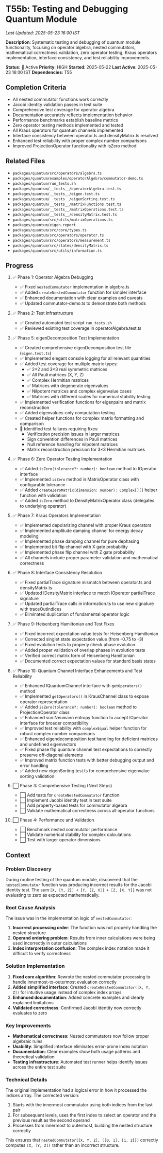 # T55b: Testing and Debugging Quantum Module
*Last Updated: 2025-05-23 16:00 IST*

**Description**: Systematic testing and debugging of quantum module functionality, focusing on operator algebra, nested commutators, mathematical correctness validation, zero operator testing, Kraus operators implementation, interface consistency, and test reliability improvements.

**Status**: 🔄 Active
**Priority**: HIGH
**Started**: 2025-05-22
**Last Active**: 2025-05-23 16:00 IST
**Dependencies**: T55

## Completion Criteria
- All nested commutator functions work correctly
- Jacobi identity validation passes in test suite
- Comprehensive test coverage for operator algebra
- Documentation accurately reflects implementation behavior
- Performance benchmarks establish baseline metrics
- Zero operator testing methods implemented and tested
- All Kraus operators for quantum channels implemented
- Interface consistency between operator.ts and densityMatrix.ts resolved
- Enhanced test reliability with proper complex number comparisons
- Improved ProjectionOperator functionality with isZero method

## Related Files
- `packages/quantum/src/operators/algebra.ts`
- `packages/quantum/examples/operatorAlgebra/commutator-demo.ts`
- `packages/quantum/run_tests.sh`
- `packages/quantum/__tests__/operatorAlgebra.test.ts`
- `packages/quantum/__tests__/eigen.test.ts`
- `packages/quantum/__tests__/eigenSorting.test.ts`
- `packages/quantum/__tests__/matrixFunctions.test.ts`
- `packages/quantum/__tests__/matrixOperations.test.ts`
- `packages/quantum/__tests__/densityMatrix.test.ts`
- `packages/quantum/src/utils/matrixOperations.ts`
- `packages/quantum/eigen.report`
- `packages/quantum/src/core/types.ts`
- `packages/quantum/src/operators/operator.ts`
- `packages/quantum/src/operators/measurement.ts`
- `packages/quantum/src/states/densityMatrix.ts`
- `packages/quantum/src/utils/information.ts`

## Progress
1. ✅ Phase 1: Operator Algebra Debugging
   - ✅ Fixed `nestedCommutator` implementation in algebra.ts
   - ✅ Added `createNestedCommutator` function for simpler interface
   - ✅ Enhanced documentation with clear examples and caveats
   - ✅ Updated commutator-demo.ts to demonstrate both methods
2. ✅ Phase 2: Test Infrastructure
   - ✅ Created automated test script `run_tests.sh`
   - ✅ Reviewed existing test coverage in operatorAlgebra.test.ts
3. ✅ Phase 5: eigenDecomposition Test Implementation
   - ✅ Created comprehensive eigenDecomposition test file (`eigen.test.ts`)
   - ✅ Implemented elegant console logging for all relevant quantities
   - ✅ Added test coverage for multiple matrix types:
     - ✅ 2×2 and 3×3 real symmetric matrices
     - ✅ All Pauli matrices (X, Y, Z)
     - ✅ Complex Hermitian matrices
     - ✅ Matrices with degenerate eigenvalues
     - ✅ Nilpotent matrices and complex eigenvalue cases
     - ✅ Matrices with different scales for numerical stability testing
   - ✅ Implemented verification functions for eigenpairs and matrix reconstruction
   - ✅ Added eigenvalues-only computation testing
   - ✅ Created helper functions for complex matrix formatting and comparison
   - 🔄 Identified test failures requiring fixes:
     - Verification precision issues in larger matrices
     - Sign convention differences in Pauli matrices
     - Null reference handling for nilpotent matrices
     - Matrix reconstruction precision for 3×3 Hermitian matrices
4. ✅ Phase 6: Zero Operator Testing Implementation
   - ✅ Added `isZero(tolerance?: number): boolean` method to IOperator interface
   - ✅ Implemented `isZero` method in MatrixOperator class with configurable tolerance
   - ✅ Added `createZeroMatrix(dimension: number): Complex[][]` helper function with validation
   - ✅ Added `isZero` method to DensityMatrixOperator class (delegates to underlying operator)
5. ✅ Phase 7: Kraus Operators Implementation
   - ✅ Implemented depolarizing channel with proper Kraus operators
   - ✅ Implemented amplitude damping channel for energy decay modeling
   - ✅ Implemented phase damping channel for pure dephasing
   - ✅ Implemented bit flip channel with X gate probability
   - ✅ Implemented phase flip channel with Z gate probability
   - ✅ All channels include proper parameter validation and mathematical correctness
6. ✅ Phase 8: Interface Consistency Resolution
   - ✅ Fixed partialTrace signature mismatch between operator.ts and densityMatrix.ts
   - ✅ Updated IDensityMatrix interface to match IOperator partialTrace signature
   - ✅ Updated partialTrace calls in information.ts to use new signature with traceOutIndices
   - ✅ Eliminated duplication of fundamental operator logic
7. ✅ Phase 9: Heisenberg Hamiltonian and Test Fixes
   - ✅ Fixed incorrect expectation value tests for Heisenberg Hamiltonian
   - ✅ Corrected singlet state expectation value (from -0.75 to -3)
   - ✅ Fixed evolution tests to properly check phase evolution
   - ✅ Added proper validation of overlap phases in evolution tests
   - ✅ Verified correct matrix form of Heisenberg Hamiltonian
   - ✅ Documented correct expectation values for standard basis states
8. ✅ Phase 10: Quantum Channel Interface Enhancements and Test Reliability
   - ✅ Enhanced IQuantumChannel interface with `getOperators()` method
   - ✅ Implemented `getOperators()` in KrausChannel class to expose operator representation
   - ✅ Added `isZero(tolerance?: number): boolean` method to ProjectionOperator class
   - ✅ Enhanced von Neumann entropy function to accept IOperator interface for broader compatibility
   - ✅ Improved test reliability with `complexEqual` helper function for robust complex number comparisons
   - ✅ Enhanced eigendecomposition test handling for deficient matrices and undefined eigenvectors
   - ✅ Fixed phase flip quantum channel test expectations to correctly preserve off-diagonal elements
   - ✅ Improved matrix function tests with better debugging output and error handling
   - ✅ Added new eigenSorting.test.ts for comprehensive eigenvalue sorting validation

9. ⬜ Phase 3: Comprehensive Testing (Next Steps)
   - ⬜ Add tests for `createNestedCommutator` function
   - ⬜ Implement Jacobi identity test in test suite
   - ⬜ Add property-based tests for commutator algebra
   - ⬜ Validate mathematical correctness across all operator functions
8. ⬜ Phase 4: Performance and Validation
   - ⬜ Benchmark nested commutator performance
   - ⬜ Validate numerical stability for complex calculations
   - ⬜ Test with larger operator dimensions

## Context

### Problem Discovery
During routine testing of the quantum module, discovered that the `nestedCommutator` function was producing incorrect results for the Jacobi identity test. The sum `[X, [Y, Z]] + [Y, [Z, X]] + [Z, [X, Y]]` was not evaluating to zero as expected mathematically.

### Root Cause Analysis
The issue was in the implementation logic of `nestedCommutator`:
1. **Incorrect processing order**: The function was not properly handling the nested structure
2. **Operand ordering problem**: Results from inner calculations were being used incorrectly in outer calculations
3. **Index interpretation confusion**: The complex index notation made it difficult to verify correctness

### Solution Implementation
1. **Fixed core algorithm**: Rewrote the nested commutator processing to handle innermost-to-outermost evaluation correctly
2. **Added simplified interface**: Created `createNestedCommutator([X, Y, Z])` for intuitive usage instead of complex index arrays
3. **Enhanced documentation**: Added concrete examples and clearly explained limitations
4. **Validated correctness**: Confirmed Jacobi identity now correctly evaluates to zero

### Key Improvements
- **Mathematical correctness**: Nested commutators now follow proper algebraic rules
- **Usability**: Simplified interface eliminates error-prone index notation
- **Documentation**: Clear examples show both usage patterns and theoretical validation
- **Testing infrastructure**: Automated test runner helps identify issues across the entire test suite

### Technical Details
The original implementation had a logical error in how it processed the indices array. The corrected version:
1. Starts with the innermost commutator using both indices from the last pair
2. For subsequent levels, uses the first index to select an operator and the previous result as the second operand
3. Processes from innermost to outermost, building the nested structure correctly

This ensures that `nestedCommutator([X, Y, Z], [[0, 1], [1, 2]])` correctly computes `[X, [Y, Z]]` rather than an incorrect structure.
